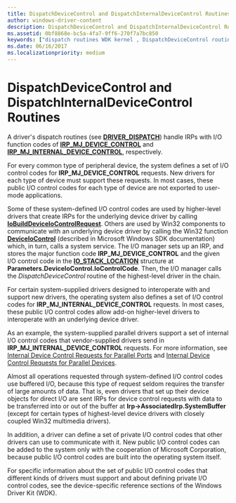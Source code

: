 ```yaml
---
title: DispatchDeviceControl and DispatchInternalDeviceControl Routines
author: windows-driver-content
description: DispatchDeviceControl and DispatchInternalDeviceControl Routines
ms.assetid: 0bf8868e-bc5a-4fa7-9ff6-270f7a7bc850
keywords: ["dispatch routines WDK kernel , DispatchDeviceControl routine", "dispatch routines WDK kernel , DispatchInternalDeviceControl routine", "DispatchDeviceControl routine", "DispatchInternalDeviceControl routine", "IRP_MJ_DEVICE_CONTROL I/O function code", "IRP_MJ_INTERNAL_DEVICE_CONTROL I/O function code", "internal device control dispatch routines WDK kernel", "device control dispatch routines WDK kernel"]
ms.date: 06/16/2017
ms.localizationpriority: medium
---
```


# DispatchDeviceControl and DispatchInternalDeviceControl Routines


A driver's dispatch routines (see [**DRIVER_DISPATCH**](https://docs.microsoft.com/windows-hardware/drivers/ddi/content/wdm/nc-wdm-driver_dispatch)) handle IRPs with I/O function codes of [**IRP\_MJ\_DEVICE\_CONTROL**](https://msdn.microsoft.com/library/windows/hardware/ff550744) and [**IRP\_MJ\_INTERNAL\_DEVICE\_CONTROL**](https://msdn.microsoft.com/library/windows/hardware/ff550766), respectively.

For every common type of peripheral device, the system defines a set of I/O control codes for **IRP\_MJ\_DEVICE\_CONTROL** requests. New drivers for each type of device must support these requests. In most cases, these public I/O control codes for each type of device are not exported to user-mode applications. 


Some of these system-defined I/O control codes are used by higher-level drivers that create IRPs for the underlying device driver by calling [**IoBuildDeviceIoControlRequest**](https://msdn.microsoft.com/library/windows/hardware/ff548318). Others are used by Win32 components to communicate with an underlying device driver by calling the Win32 function [**DeviceIoControl**](https://msdn.microsoft.com/library/windows/desktop/aa363216) (described in Microsoft Windows SDK documentation) which, in turn, calls a system service. The I/O manager sets up an IRP, and stores the major function code **IRP\_MJ\_DEVICE\_CONTROL** and the given I/O control code in the [**IO\_STACK\_LOCATION**](https://msdn.microsoft.com/library/windows/hardware/ff550659) structure at **Parameters.DeviceIoControl.IoControlCode**. Then, the I/O manager calls the *DispatchDeviceControl* routine of the highest-level driver in the chain.

For certain system-supplied drivers designed to interoperate with and support new drivers, the operating system also defines a set of I/O control codes for **IRP\_MJ\_INTERNAL\_DEVICE\_CONTROL** requests. In most cases, these public I/O control codes allow add-on higher-level drivers to interoperate with an underlying device driver.

As an example, the system-supplied parallel drivers support a set of internal I/O control codes that vendor-supplied drivers send in **IRP\_MJ\_INTERNAL\_DEVICE\_CONTROL** requests. For more information, see [Internal Device Control Requests for Parallel Ports](https://msdn.microsoft.com/library/windows/hardware/ff543963) and [Internal Device Control Requests for Parallel Devices](https://msdn.microsoft.com/library/windows/hardware/ff543959).

Almost all operations requested through system-defined I/O control codes use buffered I/O, because this type of request seldom requires the transfer of large amounts of data. That is, even drivers that set up their device objects for direct I/O are sent IRPs for device control requests with data to be transferred into or out of the buffer at **Irp-&gt;AssociatedIrp.SystemBuffer** (except for certain types of highest-level device drivers with closely coupled Win32 multimedia drivers).

In addition, a driver can define a set of private I/O control codes that other drivers can use to communicate with it. New public I/O control codes can be added to the system only with the cooperation of Microsoft Corporation, because public I/O control codes are built into the operating system itself.

For specific information about the set of public I/O control codes that different kinds of drivers must support and about defining private I/O control codes, see the device-specific reference sections of the Windows Driver Kit (WDK).

 

 




